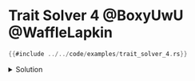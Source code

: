  # Trait Solver 4 @BoxyUwU @WaffleLapkin
 
 ```rust
 {{#include ../../code/examples/trait_solver_4.rs}}
 ```
 
 <details>
 <summary>Solution</summary>
 
```
error: `impl Trait` can only mention lifetimes from an fn or impl
 --> examples/trait_solver_4.rs:7:45
  |
7 | fn f(_: impl for<'a> A<'a, Assoc = impl B + 'a>) {}
  |                  -- lifetime declared here  ^^

error[E0308]: mismatched types
  --> examples/trait_solver_4.rs:16:5
   |
16 |     f(());
   |     ^^^^^ one type is more general than the other
   |
   = note: expected reference `&'a _`
              found reference `&_`
note: the lifetime requirement is introduced here
  --> examples/trait_solver_4.rs:7:28
   |
7  | fn f(_: impl for<'a> A<'a, Assoc = impl B + 'a>) {}
   |                            ^^^^^^^^^^^^^^^^^^^
```

 <!-- FIXME: explanation -->
 
 </details>
 